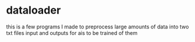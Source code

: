 # dataloader
this is a few programs I made to preprocess large amounts of data into two txt files input and outputs for ais to be trained of them
